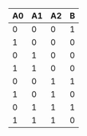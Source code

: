 | A0 | A1 | A2 | B  |
| -- | -- | -- | -- |
|  0 |  0 |  0 |  1 |
|  1 |  0 |  0 |  0 |
|  0 |  1 |  0 |  0 |
|  1 |  1 |  0 |  0 |
|  0 |  0 |  1 |  1 |
|  1 |  0 |  1 |  0 |
|  0 |  1 |  1 |  1 |
|  1 |  1 |  1 |  0 |

